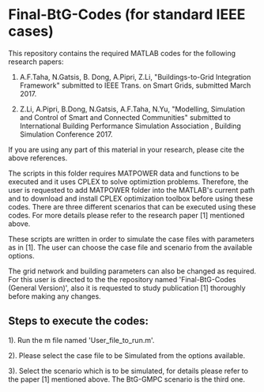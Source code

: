 # Final-BtG-Codes (for standard IEEE cases)

This repository contains the required MATLAB codes for the following research papers:

1. A.F.Taha, N.Gatsis, B. Dong, A.Pipri, Z.Li, "Buildings-to-Grid Integration Framework" submitted to IEEE Trans. on Smart Grids, submitted March 2017.

2. Z.Li, A.Pipri, B.Dong, N.Gatsis, A.F.Taha, N.Yu, "Modelling, Simulation and Control of Smart and Connected Communities" submitted to International Building Performance Simulation Association , Building Simulation Conference 2017.

If you are using any part of this material in your research, please cite the above references.

The scripts in this folder requires MATPOWER data and functions to be executed and it uses  CPLEX to solve optimiztion problems. Therefore, the user is requested to add MATPOWER folder into the MATLAB's current path and to download and install CPLEX optimization toolbox before using these codes.
There are three different scenarios that can be executed using these codes.  For more details please refer to the research paper [1] mentioned above.

These scripts are written in order to simulate the case files with parameters as in [1]. The user can choose the case file and scenario from the available options.

The grid network and building parameters can also be changed as required. For this user is directed to the the repository named 'Final-BtG-Codes (General Version)', also it is requested to study publication [1] thoroughly  before making any changes. 

## Steps to execute the codes:

1). Run the m file named 'User_file_to_run.m'.

2). Please select the case file to be Simulated from the options available.

3). Select the scenario which is to be simulated, for details please refer to the paper [1] mentioned above. The BtG-GMPC scenario is the third one.
